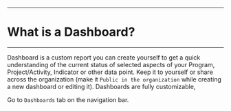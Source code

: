 ****
# What is a Dashboard?
---
Dashboard is a custom report you can create yourself to get a quick understanding of the current status of selected aspects of your Program, Project/Activity, Indicator or other data point. Keep it to yourself or share across the organization (make it `Public in the organization` while creating a new dashboard or editing it). Dashboards are fully customizable,  

Go to `Dashboards` tab on the navigation bar. 

